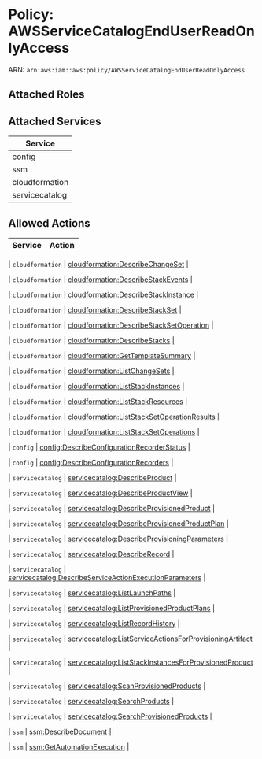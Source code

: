 # Policy: AWSServiceCatalogEndUserReadOnlyAccess

ARN: `arn:aws:iam::aws:policy/AWSServiceCatalogEndUserReadOnlyAccess`

## Attached Roles

## Attached Services

| Service |
|---------|
| config |
| ssm |
| cloudformation |
| servicecatalog |

## Allowed Actions

| Service | Action |
|:-------:|--------|

| `cloudformation` | [cloudformation:DescribeChangeSet](../actions.md#cloudformation:describechangeset) |

| `cloudformation` | [cloudformation:DescribeStackEvents](../actions.md#cloudformation:describestackevents) |

| `cloudformation` | [cloudformation:DescribeStackInstance](../actions.md#cloudformation:describestackinstance) |

| `cloudformation` | [cloudformation:DescribeStackSet](../actions.md#cloudformation:describestackset) |

| `cloudformation` | [cloudformation:DescribeStackSetOperation](../actions.md#cloudformation:describestacksetoperation) |

| `cloudformation` | [cloudformation:DescribeStacks](../actions.md#cloudformation:describestacks) |

| `cloudformation` | [cloudformation:GetTemplateSummary](../actions.md#cloudformation:gettemplatesummary) |

| `cloudformation` | [cloudformation:ListChangeSets](../actions.md#cloudformation:listchangesets) |

| `cloudformation` | [cloudformation:ListStackInstances](../actions.md#cloudformation:liststackinstances) |

| `cloudformation` | [cloudformation:ListStackResources](../actions.md#cloudformation:liststackresources) |

| `cloudformation` | [cloudformation:ListStackSetOperationResults](../actions.md#cloudformation:liststacksetoperationresults) |

| `cloudformation` | [cloudformation:ListStackSetOperations](../actions.md#cloudformation:liststacksetoperations) |

| `config` | [config:DescribeConfigurationRecorderStatus](../actions.md#config:describeconfigurationrecorderstatus) |

| `config` | [config:DescribeConfigurationRecorders](../actions.md#config:describeconfigurationrecorders) |

| `servicecatalog` | [servicecatalog:DescribeProduct](../actions.md#servicecatalog:describeproduct) |

| `servicecatalog` | [servicecatalog:DescribeProductView](../actions.md#servicecatalog:describeproductview) |

| `servicecatalog` | [servicecatalog:DescribeProvisionedProduct](../actions.md#servicecatalog:describeprovisionedproduct) |

| `servicecatalog` | [servicecatalog:DescribeProvisionedProductPlan](../actions.md#servicecatalog:describeprovisionedproductplan) |

| `servicecatalog` | [servicecatalog:DescribeProvisioningParameters](../actions.md#servicecatalog:describeprovisioningparameters) |

| `servicecatalog` | [servicecatalog:DescribeRecord](../actions.md#servicecatalog:describerecord) |

| `servicecatalog` | [servicecatalog:DescribeServiceActionExecutionParameters](../actions.md#servicecatalog:describeserviceactionexecutionparameters) |

| `servicecatalog` | [servicecatalog:ListLaunchPaths](../actions.md#servicecatalog:listlaunchpaths) |

| `servicecatalog` | [servicecatalog:ListProvisionedProductPlans](../actions.md#servicecatalog:listprovisionedproductplans) |

| `servicecatalog` | [servicecatalog:ListRecordHistory](../actions.md#servicecatalog:listrecordhistory) |

| `servicecatalog` | [servicecatalog:ListServiceActionsForProvisioningArtifact](../actions.md#servicecatalog:listserviceactionsforprovisioningartifact) |

| `servicecatalog` | [servicecatalog:ListStackInstancesForProvisionedProduct](../actions.md#servicecatalog:liststackinstancesforprovisionedproduct) |

| `servicecatalog` | [servicecatalog:ScanProvisionedProducts](../actions.md#servicecatalog:scanprovisionedproducts) |

| `servicecatalog` | [servicecatalog:SearchProducts](../actions.md#servicecatalog:searchproducts) |

| `servicecatalog` | [servicecatalog:SearchProvisionedProducts](../actions.md#servicecatalog:searchprovisionedproducts) |

| `ssm` | [ssm:DescribeDocument](../actions.md#ssm:describedocument) |

| `ssm` | [ssm:GetAutomationExecution](../actions.md#ssm:getautomationexecution) |
